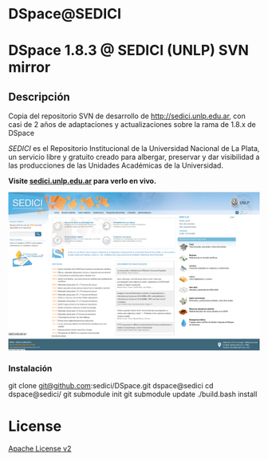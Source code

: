 DSpace@SEDICI
=================

# DSpace 1.8.3 @ SEDICI (UNLP) SVN mirror

## Descripción
Copia del repositorio SVN de desarrollo de http://sedici.unlp.edu.ar, con casi de 2 años de adaptaciones y actualizaciones sobre la rama de 1.8.x de DSpace 

*SEDICI* es el Repositorio Institucional de la Universidad Nacional de La Plata, un servicio libre y gratuito creado para albergar, preservar y dar visibilidad a las producciones de las Unidades Académicas de la Universidad.

**Visite [sedici.unlp.edu.ar](http://sedici.unlp.edu.ar.) para verlo en vivo.**

![Screenshot](screenshot_sedici.png?raw=true)

### Instalación

git clone git@github.com:sedici/DSpace.git dspace@sedici
cd dspace@sedici/
git submodule init
git submodule update
./build.bash install

# License
[Apache License v2](http://www.apache.org/licenses/LICENSE-2.0.html)

